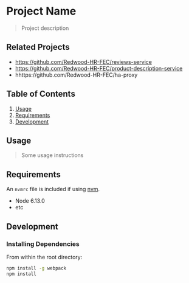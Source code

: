 # Project Name

> Project description

## Related Projects

  - https://github.com/Redwood-HR-FEC/reviews-service
  - https://github.com/Redwood-HR-FEC/product-description-service
  - hhttps://github.com/Redwood-HR-FEC/ha-proxy

## Table of Contents

1. [Usage](#Usage)
1. [Requirements](#requirements)
1. [Development](#development)

## Usage

> Some usage instructions

## Requirements

An `nvmrc` file is included if using [nvm](https://github.com/creationix/nvm).

- Node 6.13.0
- etc

## Development

### Installing Dependencies

From within the root directory:

```sh
npm install -g webpack
npm install
```


